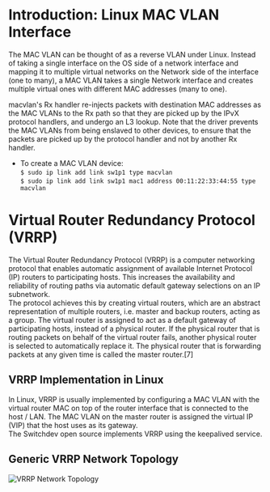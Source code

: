 # Introduction: Linux MAC VLAN Interface  
The MAC VLAN can be thought of as a reverse VLAN under Linux. Instead of taking a single interface on the OS side of a network interface and mapping it to multiple virtual networks on the Network side of the interface (one to many), a MAC VLAN takes a single Network interface and creates multiple virtual ones with different MAC addresses (many to one).

macvlan's Rx handler re-injects packets with destination MAC addresses as the MAC VLANs to the Rx path so that they are picked up by the IPvX protocol handlers, and undergo an L3 lookup. Note that the driver prevents the MAC VLANs from being enslaved to other devices, to ensure that the packets are picked up by the protocol handler and not by another Rx handler. 

* To create a MAC VLAN device:  
`$ sudo ip link add link sw1p1 type macvlan`  
`$ sudo ip link add link sw1p1 mac1 address 00:11:22:33:44:55 type macvlan`  

# Virtual Router Redundancy Protocol (VRRP)
The Virtual Router Redundancy Protocol (VRRP) is a computer networking protocol that enables automatic assignment of available Internet Protocol (IP) routers to participating hosts. This increases the availability and reliability of routing paths via automatic default gateway selections on an IP subnetwork.  
The protocol achieves this by creating virtual routers, which are an abstract representation of multiple routers, i.e. master and backup routers, acting as a group. The virtual router is assigned to act as a default gateway of participating hosts, instead of a physical router. If the physical router that is routing packets on behalf of the virtual router fails, another physical router is selected to automatically replace it. The physical router that is forwarding packets at any given time is called the master router.[7]  

## VRRP Implementation in Linux
In Linux, VRRP is usually implemented by configuring a MAC VLAN with the virtual router MAC on top of the router interface that is connected to the host / LAN. The MAC VLAN on the master router is assigned the virtual IP (VIP) that the host uses as its gateway.  
The Switchdev open source implements VRRP using the keepalived service.  

## Generic VRRP Network Topology
![VRRP Network Topology](vrrp_network_topology.jpg)